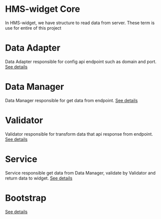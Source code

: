 # HMS-widget Core

In HMS-widget, we have structure to read data from server. These term is use for entire of this project

# Data Adapter
Data Adapter responsible for config api endpoint such as domain and port. [See details](dataAdapter-widget.md)

# Data Manager
Data Manager responsible for get data from endpoint. [See details](dataManager-widget.md)

# Validator
Validator responsible for transform data that api response from endpoint. [See details](validator-widget.md)

# Service
Service responsible get data from Data Manager, validate by Validator and return data to widget. [See details](validator-widget.md)

# Bootstrap
[See details](bootstrap.md)
